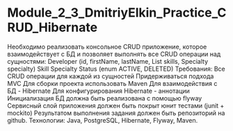 # Module_2_3_DmitriyElkin_Practice_CRUD_Hibernate
Необходимо реализовать консольное CRUD приложение, которое взаимодействует с БД и позволяет выполнять все CRUD операции над сущностями:
Developer (id, firstName, lastName, List<Skill> skills, Specialty specialty)
Skill
Specialty
Status (enum ACTIVE, DELETED)
Требования:
Все CRUD операции для каждой из сущностей
Придерживаться подхода MVC
Для сборки проекта использовать Maven
Для взаимодействия с БД - Hibernate
Для конфигурирования Hibernate - аннотации
Инициализация БД должна быть реализована с помощью flyway
Сервисный слой приложения должен быть покрыт юнит тестами (junit + mockito)
Результатом выполнения задания должен быть репозиторий на github. 
Технологии: Java, PostgreSQL, Hibernate, Flyway, Maven.